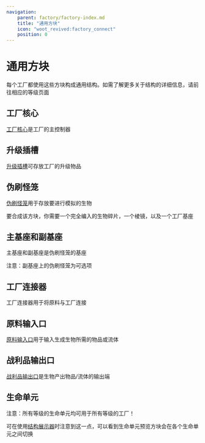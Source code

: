 ```yaml
---
navigation:
    parent: factory/factory-index.md
    title: "通用方块"
    icon: "woot_revived:factory_connect"
    position: 0
---
```

# 通用方块

每个工厂都使用这些方块构成通用结构。如需了解更多关于结构的详细信息，请前往相应的等级页面

## 工厂核心

<ItemImage id="heart" scale="0.5"/>[工厂核心](../machines-blocks/heart.md)是工厂的主控制器

<RecipeFor id="heart" />

## 升级插槽

<ItemImage id="factory_upgrade" scale="0.5"/>[升级插槽](../machines-blocks/upgrade-slot.md)可存放工厂的升级物品

<RecipeFor id="factory_upgrade" />

## 伪刷怪笼

<ItemImage id="fake_spawner" scale="0.5"/>[伪刷怪笼](../mob-shard.md)用于存放要进行模拟的生物

<Row alignItems="center">
  <GameScene zoom="5">
    <ImportStructure src="../assets/anvil/fake_spawner.snbt" />
    <IsometricCamera yaw="180" pitch="40" />
  </GameScene>
  <ItemImage id="fake_spawner" scale="2"/>
  要合成该方块，你需要一个完全编入的<ItemImage id="mob_shard" scale="0.5"/>生物碎片，一个<ItemImage id="prism" scale="0.5"/>棱镜，以及一个<ItemImage id="factory_base" scale="0.5"/>工厂基座
</Row>

## 主基座和副基座

<ItemImage id="factory_ctr_base_pri" scale="0.5"/>主基座和<ItemImage id="factory_ctr_base_sec" scale="0.5"/>副基座是<ItemImage id="fake_spawner" scale="0.5"/>伪刷怪笼的基座

注意：副基座上的伪刷怪笼为可选项

<Row>
  <RecipeFor id="factory_ctr_base_pri" />
  <RecipeFor id="factory_ctr_base_sec" />
</Row>

## 工厂连接器

<ItemImage id="factory_ctr_base_pri" scale="0.5"/>工厂连接器用于将原料与工厂连接

<RecipeFor id="factory_connect" />

## 原料输入口

<ItemImage id="import" scale="0.5"/>[原料输入口](../machines-blocks/import.md)用于输入生成生物所需的物品或流体

<RecipeFor id="import" />

## 战利品输出口

<ItemImage id="export" scale="0.5"/>[战利品输出口](../machines-blocks/export.md)是生物产出物品/流体的输出端

<RecipeFor id="export" />

## 生命单元

注意：所有等级的生命单元均可用于所有等级的工厂！

可在使用[结构展示器](../machines-blocks/layout.md)时注意到这一点，可以看到生命单元预览方块会在各个生命单元之间切换